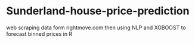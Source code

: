 # Sunderland-house-price-prediction
web scraping data form rightmove.com then
using NLP and XGBOOST to forecast binned prices in R
